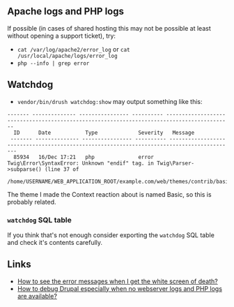 ## Apache logs and PHP logs

If possible (in cases of shared hosting this may not be possible at least without opening a support ticket), try:

* `cat /var/log/apache2/error_log` or `cat /usr/local/apache/logs/error_log`
* `php --info | grep error`

## Watchdog

* `vendor/bin/drush watchdog:show` may output something like this:

```
------- -------------- ---------------- ---------- -------------------------------------------------------------------------------------------
  ID      Date           Type             Severity   Message
 ------- -------------- ---------------- ---------- -------------------------------------------------------------------------------------------
  85934   16/Dec 17:21   php              error      Twig\Error\SyntaxError: Unknown "endif" tag. in Twig\Parser->subparse() (line 37 of
                                                     /home/USERNAME/WEB_APPLICATION_ROOT/example.com/web/themes/contrib/basic/templates/layout/html.html.twig).
```

The theme I made the Context reaction about is named Basic, so this is probably related.

### `watchdog` SQL table

If you think that's not enough consider exporting the `watchdog` SQL table and check it's contents carefully.

## Links

* [How to see the error messages when I get the white screen of death?](https://drupal.stackexchange.com/q/7560/112844)
* [How to debug Drupal especially when no webserver logs and PHP logs are available?](https://drupal.stackexchange.com/q/317940/112844)
